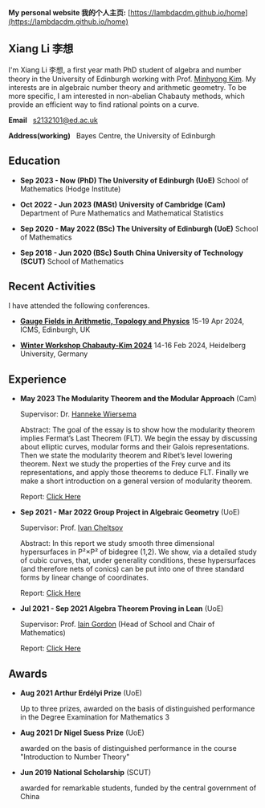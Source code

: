 **My personal website 我的个人主页:** [https://lambdacdm.github.io/home](https://lambdacdm.github.io/home)

## Xiang Li 李想
I'm Xiang Li 李想, a first year math PhD student of algebra and number theory in the University of Edinburgh working with Prof. [Minhyong Kim](https://www.minhyongkim.net/). My interests are in algebraic number theory and arithmetic geometry. To be more specific, I am interested in non-abelian Chabauty methods, which provide an efficient way to find rational points on a curve.

**Email** &nbsp; s2132101@ed.ac.uk

**Address(working)** &nbsp; Bayes Centre, the University of Edinburgh

## Education
* **Sep 2023 - Now (PhD) The University of Edinburgh (UoE)**
School of Mathematics (Hodge Institute)

* **Oct 2022 - Jun 2023 (MASt) University of Cambridge (Cam)**
Department of Pure Mathematics and Mathematical Statistics

* **Sep 2020 - May 2022 (BSc) The University of Edinburgh (UoE)** School of Mathematics

<!--**Average Marks** 96.4/100 &nbsp;&nbsp;&nbsp;  **Grade** A1-->

* **Sep 2018 - Jun 2020 (BSc) South China University of Technology (SCUT)** School of Mathematics

<!-- **GPA** 3.97/4.0 &nbsp;&nbsp;&nbsp; **Rank** 1/56 -->

## Recent Activities

I have attended the following conferences.

* [**Gauge Fields in Arithmetic, Topology and Physics**](https://www.icms.org.uk/GaugeFieldsArithmeticTopologyPhysics) 15-19 Apr 2024, ICMS, Edinburgh, UK

* [**Winter Workshop Chabauty-Kim 2024**](https://tholzschuh.github.io/chabauty-kim-24/) 14-16 Feb 2024, Heidelberg University, Germany

## Experience

* **May 2023 The Modularity Theorem and the Modular Approach** (Cam)

  Supervisor: Dr. [Hanneke Wiersema](https://www.dpmms.cam.ac.uk/~hw600/)

  Abstract: The goal of the essay is to show how the modularity theorem implies Fermat’s Last
Theorem (FLT). We begin the essay by discussing about elliptic curves, modular forms
and their Galois representations. Then we state the modularity theorem and Ribet’s level
lowering theorem. Next we study the properties of the Frey curve and its representations,
and apply those theorems to deduce FLT. Finally we make a short introduction on a general
version of modularity theorem.

  Report: [Click Here](https://github.com/lambdacdm/Reports-of-Projects/blob/main/modularity.pdf)
  
* **Sep 2021 - Mar 2022 Group Project in Algebraic Geometry** (UoE) 

  Supervisor: Prof. [Ivan Cheltsov](https://www.maths.ed.ac.uk/cheltsov/) 
  
  Abstract: In this report we study smooth three dimensional hypersurfaces in P²×P² of bidegree (1,2).
  We show, via a detailed study of cubic curves, that, under generality conditions, these hypersurfaces (and therefore nets of conics) can be put into one of three standard forms by linear change of coordinates.
  
  Report: [Click Here](https://github.com/lambdacdm/Reports-of-Projects/blob/main/Algebraic_Geometry_Prjoject.pdf)
  
* **Jul 2021 - Sep 2021 Algebra Theorem Proving in Lean** (UoE)

  Supervisor: Prof. [Iain Gordon](https://www.maths.ed.ac.uk/~igordon/) (Head of School and Chair of Mathematics)

  <!-- * Worked collaboratively on the research projects. Proved the algebraic theorems (e.g. the ring version of the Chinese Remainder Theorem) on Lean, an interactive theorem prover.
  * Sketched the proof of the structure theorem of finitely generated module over a PID on Lean.
  * Applied the methodology of combining mathematics, logic, and computer science. -->
  
  Report: [Click Here](https://github.com/lambdacdm/Reports-of-Projects/blob/main/Algebra%20Theorem%20Proving%20in%20Lean.pdf)

<!--* **Apr 2020 - Mar 2021 Riemann Surfaces** (SCUT)

  Supervisor: Associate Prof. [Xiaoming Du 杜晓明](http://www2.scut.edu.cn/math/2017/1229/c14638a318362/page.htm)

  * Mastered the knowledge of the uniformization theorem by reading the book Riemann Surface by Simon Donaldson in this seminar.
  * Used algebraic topology and differential manifolds as the tools.

  Report: [Click Here](https://github.com/lambdacdm/Reports-of-Projects/blob/main/201836430362.pdf) (written in Chinese)-->

## Awards

* **Aug 2021 Arthur Erdélyi Prize** (UoE)

  Up to three prizes, awarded on the basis of distinguished performance in the Degree Examination for Mathematics 3

* **Aug 2021 Dr Nigel Suess Prize** (UoE)

  awarded on the basis of distinguished performance in the course "Introduction to Number Theory"
  
* **Jun 2019 National Scholarship** (SCUT)

  awarded for remarkable students, funded by the central government of China

<!-- ## Skills

**Technical Skills** &nbsp; C++, Python, Latex, Mathematica, Matlab, Mathematical and Statistical Techniques. See my [github homepage](https://github.com/lambdacdm).

## Extracurricular Activities

* **Sep 2019 - Jun 2020 Director of Academic Department in Students' Union of the school of mathematics** (SCUT)
 
  Supported the intentional improvement of student learning and examined learning outcomes.
  
* **Music Production**
 
  See [music laboratory](https://lambdacdm.github.io/Music-Laboratory/) (written in Chinese). -->
  
<!-- ## Research Interest

I'm interested in Algebra. Specifically, I have read the following books in the respective fields:

* *Naive Lie Theory* by John Stillwell (Lie Algebra)

* *Basic Category Theory* by Tom Leinster (Category Theory)

* *Riemann Surface* by Simon Donaldson (Riemann Surface) -->

<!-- ## Welcome to GitHub Pages

You can use the [editor on GitHub](https://github.com/lambdacdm/homepage/edit/main/README.md) to maintain and preview the content for your website in Markdown files.

Whenever you commit to this repository, GitHub Pages will run [Jekyll](https://jekyllrb.com/) to rebuild the pages in your site, from the content in your Markdown files.

### Markdown

Markdown is a lightweight and easy-to-use syntax for styling your writing. It includes conventions for

```markdown
Syntax highlighted code block

# Header 1
## Header 2
### Header 3

- Bulleted
- List

1. Numbered
2. List

**Bold** and _Italic_ and `Code` text

[Link](url) and ![Image](src)
```

For more details see [GitHub Flavored Markdown](https://guides.github.com/features/mastering-markdown/).

### Jekyll Themes

Your Pages site will use the layout and styles from the Jekyll theme you have selected in your [repository settings](https://github.com/lambdacdm/homepage/settings/pages). The name of this theme is saved in the Jekyll `_config.yml` configuration file.

### Support or Contact

Having trouble with Pages? Check out our [documentation](https://docs.github.com/categories/github-pages-basics/) or [contact support](https://support.github.com/contact) and we’ll help you sort it out. -->
